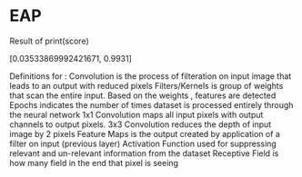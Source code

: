 # EAP
Result of print(score)

[0.03533869992421671, 0.9931]


Definitions for :
Convolution is the process of filteration on input image that leads to an output with reduced pixels
Filters/Kernels is group of weights that scan the entire input. Based on the weights , features are detected
Epochs indicates the number of times dataset is processed entirely through the neural network
1x1 Convolution maps all input pixels with output channels to output pixels. 
3x3 Convolution reduces the depth of input image by 2 pixels
Feature Maps is the output created by application of a filter on input (previous layer)
Activation Function used for suppressing relevant and un-relevant information from the dataset
Receptive Field is how many field in the end that pixel is seeing
